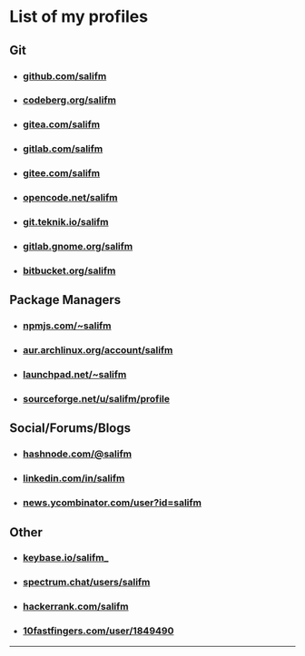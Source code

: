 # List of my profiles

## Git

* ### [github.com/salifm](https://github.com/salifm)
* ### [codeberg.org/salifm](https://codeberg.org/salifm)
* ### [gitea.com/salifm](https://gitea.com/salifm)
* ### [gitlab.com/salifm](https://gitlab.com/salifm)
* ### [gitee.com/salifm](https://gitee.com/salifm)
* ### [opencode.net/salifm](https://www.opencode.net/salifm)
* ### [git.teknik.io/salifm](https://git.teknik.io/salifm)
* ### [gitlab.gnome.org/salifm](https://gitlab.gnome.org/salifm)
* ### [bitbucket.org/salifm](https://bitbucket.org/salifm)

## Package Managers

* ### [npmjs.com/~salifm](https://www.npmjs.com/~salifm)
* ### [aur.archlinux.org/account/salifm](https://aur.archlinux.org/account/salifm)
* ### [launchpad.net/~salifm](https://launchpad.net/~salifm)
* ### [sourceforge.net/u/salifm/profile](https://sourceforge.net/u/salifm/profile)

## Social/Forums/Blogs

* ### [hashnode.com/@salifm](https://hashnode.com/@salifm)
* ### [linkedin.com/in/salifm](https://www.linkedin.com/in/salifm)
* ### [news.ycombinator.com/user?id=salifm](https://news.ycombinator.com/user?id=salifm)

## Other

* ### [keybase.io/salifm_](https://keybase.io/salifm_)
* ### [spectrum.chat/users/salifm](https://spectrum.chat/users/salifm?tab=posts)
* ### [hackerrank.com/salifm](https://www.hackerrank.com/salifm)
* ### [10fastfingers.com/user/1849490](https://10fastfingers.com/user/1849490)

---

<!-- https://getinsights.io -->
<div style="display:none">
<![CDATA[<script src="https://getinsights.io/static/js/insights.js">
<!--<![CDATA[--><![CDATA[
</script>
<![CDATA[<script>
<!--<![CDATA[--><![CDATA[
insights.init('fc3XLmlsMDc_fWlD');insights.trackPages();
// <![CDATA[
</script><![CDATA[]]>
</div>

